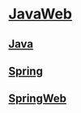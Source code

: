 <link rel="stylesheet" href="https://zhmhbest.gitee.io/hellomathematics/style/index.css">
<script src="https://zhmhbest.gitee.io/hellomathematics/style/index.js"></script>

# [JavaWeb](https://github.com/zhmhbest/HelloSpring)

## [Java](java/index.html)

## [Spring](spring/index.html)

## [SpringWeb](spring_web/index.html)
